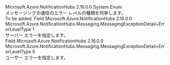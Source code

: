 <Type Name="MessagingExceptionDetail+ErrorLevelType" FullName="Microsoft.Azure.NotificationHubs.Messaging.MessagingExceptionDetail+ErrorLevelType">
  <TypeSignature Language="C#" Value="public enum MessagingExceptionDetail.ErrorLevelType" />
  <TypeSignature Language="ILAsm" Value=".class nested public auto ansi sealed MessagingExceptionDetail/ErrorLevelType extends System.Enum" />
  <TypeSignature Language="DocId" Value="T:Microsoft.Azure.NotificationHubs.Messaging.MessagingExceptionDetail.ErrorLevelType" />
  <TypeSignature Language="VB.NET" Value="Public Enum MessagingExceptionDetail.ErrorLevelType" />
  <TypeSignature Language="F#" Value="type MessagingExceptionDetail.ErrorLevelType = " />
  <AssemblyInfo>
    <AssemblyName>Microsoft.Azure.NotificationHubs</AssemblyName>
    <AssemblyVersion>2.16.0.0</AssemblyVersion>
  </AssemblyInfo>
  <Base>
    <BaseTypeName>System.Enum</BaseTypeName>
  </Base>
  <Docs>
    <summary>メッセージングの通信のエラー レベルの種類を列挙します。</summary>
    <remarks>To be added.</remarks>
  </Docs>
  <Members>
    <Member MemberName="ServerError">
      <MemberSignature Language="C#" Value="ServerError" />
      <MemberSignature Language="ILAsm" Value=".field public static literal valuetype Microsoft.Azure.NotificationHubs.Messaging.MessagingExceptionDetail/ErrorLevelType ServerError = int32(1)" />
      <MemberSignature Language="DocId" Value="F:Microsoft.Azure.NotificationHubs.Messaging.MessagingExceptionDetail.ErrorLevelType.ServerError" />
      <MemberSignature Language="VB.NET" Value="ServerError" />
      <MemberSignature Language="F#" Value="ServerError = 1" Usage="Microsoft.Azure.NotificationHubs.Messaging.MessagingExceptionDetail.ErrorLevelType.ServerError" />
      <MemberType>Field</MemberType>
      <AssemblyInfo>
        <AssemblyName>Microsoft.Azure.NotificationHubs</AssemblyName>
        <AssemblyVersion>2.16.0.0</AssemblyVersion>
      </AssemblyInfo>
      <ReturnValue>
        <ReturnType>Microsoft.Azure.NotificationHubs.Messaging.MessagingExceptionDetail+ErrorLevelType</ReturnType>
      </ReturnValue>
      <MemberValue>1</MemberValue>
      <Docs>
        <summary>サーバー エラーを指定します。</summary>
      </Docs>
    </Member>
    <Member MemberName="UserError">
      <MemberSignature Language="C#" Value="UserError" />
      <MemberSignature Language="ILAsm" Value=".field public static literal valuetype Microsoft.Azure.NotificationHubs.Messaging.MessagingExceptionDetail/ErrorLevelType UserError = int32(0)" />
      <MemberSignature Language="DocId" Value="F:Microsoft.Azure.NotificationHubs.Messaging.MessagingExceptionDetail.ErrorLevelType.UserError" />
      <MemberSignature Language="VB.NET" Value="UserError" />
      <MemberSignature Language="F#" Value="UserError = 0" Usage="Microsoft.Azure.NotificationHubs.Messaging.MessagingExceptionDetail.ErrorLevelType.UserError" />
      <MemberType>Field</MemberType>
      <AssemblyInfo>
        <AssemblyName>Microsoft.Azure.NotificationHubs</AssemblyName>
        <AssemblyVersion>2.16.0.0</AssemblyVersion>
      </AssemblyInfo>
      <ReturnValue>
        <ReturnType>Microsoft.Azure.NotificationHubs.Messaging.MessagingExceptionDetail+ErrorLevelType</ReturnType>
      </ReturnValue>
      <MemberValue>0</MemberValue>
      <Docs>
        <summary>ユーザー エラーを指定します。</summary>
      </Docs>
    </Member>
  </Members>
</Type>